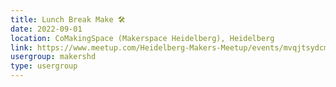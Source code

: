 ```yaml
---
title: Lunch Break Make 🛠️
date: 2022-09-01
location: CoMakingSpace (Makerspace Heidelberg), Heidelberg
link: https://www.meetup.com/Heidelberg-Makers-Meetup/events/mvqjtsydcmbcb/
usergroup: makershd
type: usergroup
---
```

